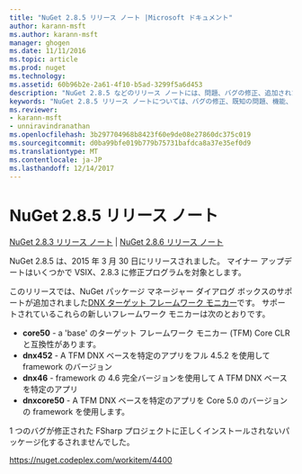 ```yaml
---
title: "NuGet 2.8.5 リリース ノート |Microsoft ドキュメント"
author: karann-msft
ms.author: karann-msft
manager: ghogen
ms.date: 11/11/2016
ms.topic: article
ms.prod: nuget
ms.technology: 
ms.assetid: 60b96b2e-2a61-4f10-b5ad-3299f5a6d453
description: "NuGet 2.8.5 などのリリース ノートには、問題、バグの修正、追加された機能、および Dcr が知られています。"
keywords: "NuGet 2.8.5 リリース ノートについては、バグの修正、既知の問題、機能、Dcr を追加します。"
ms.reviewer:
- karann-msft
- unniravindranathan
ms.openlocfilehash: 3b297704968b8423f60e9de08e27860dc375c019
ms.sourcegitcommit: d0ba99bfe019b779b75731bafdca8a37e35ef0d9
ms.translationtype: MT
ms.contentlocale: ja-JP
ms.lasthandoff: 12/14/2017
---
```

# <a name="nuget-285-release-notes"></a>NuGet 2.8.5 リリース ノート

[NuGet 2.8.3 リリース ノート](../release-notes/nuget-2.8.3.md) | [NuGet 2.8.6 リリース ノート](../release-notes/nuget-2.8.6.md)

NuGet 2.8.5 は、2015 年 3 月 30 日にリリースされました。 マイナー アップデートはいくつかで VSIX、2.8.3 に修正プログラムを対象とします。

このリリースでは、NuGet パッケージ マネージャー ダイアログ ボックスのサポートが追加されました[DNX ターゲット フレームワーク モニカー](https://github.com/aspnet/dnx)です。  サポートされているこれらの新しいフレームワーク モニカーは次のとおりです。

* **core50** - a 'base' のターゲット フレームワーク モニカー (TFM) Core CLR と互換性があります。
* **dnx452** - A TFM DNX ベースを特定のアプリをフル 4.5.2 を使用して framework のバージョン
* **dnx46** - framework の 4.6 完全バージョンを使用して A TFM DNX ベースを特定のアプリ
* **dnxcore50** - A TFM DNX ベースを特定のアプリを Core 5.0 のバージョンの framework を使用します。

1 つのバグが修正された FSharp プロジェクトに正しくインストールされないパッケージ化するされませんでした。

https://nuget.codeplex.com/workitem/4400